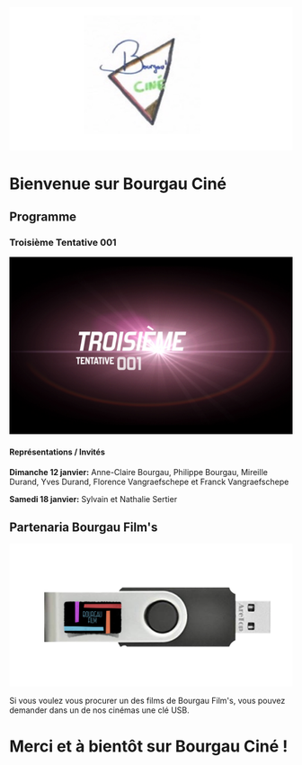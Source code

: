 ![logo BC](Capture%20d’écran%202019-12-17%20à%2008.27.11.png)




# Bienvenue sur Bourgau Ciné

## Programme

### Troisième Tentative 001

[![Troisième Tentative 001](8B3FBF2F-2CAB-480C-9EC4-72254DF91019.jpeg)](https://www.youtube.com/watch?v=4NtmfqOH3K8)

#### Représentations / Invités

**Dimanche 12 janvier:** Anne-Claire Bourgau, Philippe Bourgau, Mireille Durand, Yves Durand, Florence Vangraefschepe et Franck Vangraefschepe

**Samedi 18 janvier:** Sylvain et Nathalie Sertier

## Partenaria Bourgau Film's

![clés USB](Capcle.png)

Si vous voulez vous procurer un des films de Bourgau Film's, vous pouvez demander dans un de nos cinémas une clé USB. 

# Merci et à bientôt sur Bourgau Ciné !
